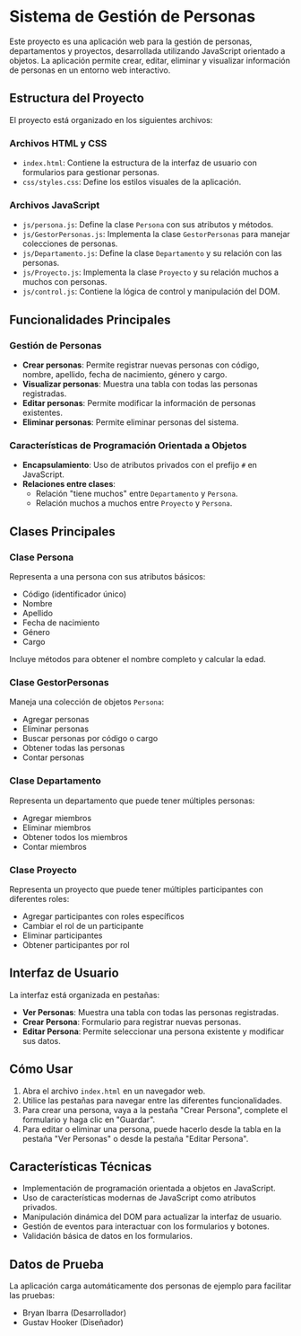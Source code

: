 # Sistema de Gestión de Personas

Este proyecto es una aplicación web para la gestión de personas, departamentos y proyectos, desarrollada utilizando JavaScript orientado a objetos. La aplicación permite crear, editar, eliminar y visualizar información de personas en un entorno web interactivo.

## Estructura del Proyecto

El proyecto está organizado en los siguientes archivos:

### Archivos HTML y CSS
- `index.html`: Contiene la estructura de la interfaz de usuario con formularios para gestionar personas.
- `css/styles.css`: Define los estilos visuales de la aplicación.

### Archivos JavaScript
- `js/persona.js`: Define la clase `Persona` con sus atributos y métodos.
- `js/GestorPersonas.js`: Implementa la clase `GestorPersonas` para manejar colecciones de personas.
- `js/Departamento.js`: Define la clase `Departamento` y su relación con las personas.
- `js/Proyecto.js`: Implementa la clase `Proyecto` y su relación muchos a muchos con personas.
- `js/control.js`: Contiene la lógica de control y manipulación del DOM.

## Funcionalidades Principales

### Gestión de Personas
- **Crear personas**: Permite registrar nuevas personas con código, nombre, apellido, fecha de nacimiento, género y cargo.
- **Visualizar personas**: Muestra una tabla con todas las personas registradas.
- **Editar personas**: Permite modificar la información de personas existentes.
- **Eliminar personas**: Permite eliminar personas del sistema.

### Características de Programación Orientada a Objetos
- **Encapsulamiento**: Uso de atributos privados con el prefijo `#` en JavaScript.
- **Relaciones entre clases**: 
  - Relación "tiene muchos" entre `Departamento` y `Persona`.
  - Relación muchos a muchos entre `Proyecto` y `Persona`.

## Clases Principales

### Clase Persona
Representa a una persona con sus atributos básicos:
- Código (identificador único)
- Nombre
- Apellido
- Fecha de nacimiento
- Género
- Cargo

Incluye métodos para obtener el nombre completo y calcular la edad.

### Clase GestorPersonas
Maneja una colección de objetos `Persona`:
- Agregar personas
- Eliminar personas
- Buscar personas por código o cargo
- Obtener todas las personas
- Contar personas

### Clase Departamento
Representa un departamento que puede tener múltiples personas:
- Agregar miembros
- Eliminar miembros
- Obtener todos los miembros
- Contar miembros

### Clase Proyecto
Representa un proyecto que puede tener múltiples participantes con diferentes roles:
- Agregar participantes con roles específicos
- Cambiar el rol de un participante
- Eliminar participantes
- Obtener participantes por rol

## Interfaz de Usuario
La interfaz está organizada en pestañas:
- **Ver Personas**: Muestra una tabla con todas las personas registradas.
- **Crear Persona**: Formulario para registrar nuevas personas.
- **Editar Persona**: Permite seleccionar una persona existente y modificar sus datos.

## Cómo Usar
1. Abra el archivo `index.html` en un navegador web.
2. Utilice las pestañas para navegar entre las diferentes funcionalidades.
3. Para crear una persona, vaya a la pestaña "Crear Persona", complete el formulario y haga clic en "Guardar".
4. Para editar o eliminar una persona, puede hacerlo desde la tabla en la pestaña "Ver Personas" o desde la pestaña "Editar Persona".

## Características Técnicas
- Implementación de programación orientada a objetos en JavaScript.
- Uso de características modernas de JavaScript como atributos privados.
- Manipulación dinámica del DOM para actualizar la interfaz de usuario.
- Gestión de eventos para interactuar con los formularios y botones.
- Validación básica de datos en los formularios.

## Datos de Prueba
La aplicación carga automáticamente dos personas de ejemplo para facilitar las pruebas:
- Bryan Ibarra (Desarrollador)
- Gustav Hooker (Diseñador) 